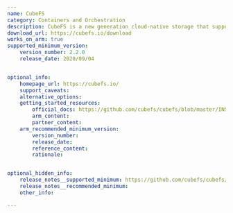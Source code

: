 ```yaml
---
name: CubeFS
category: Containers and Orchestration
description: CubeFS is a new generation cloud-native storage that supports access protocols such as S3, HDFS, and POSIX.
download_url: https://cubefs.io/download
works_on_arm: true
supported_minimum_version:
    version_number: 2.2.0
    release_date: 2020/09/04


optional_info:
    homepage_url: https://cubefs.io/
    support_caveats:
    alternative_options:
    getting_started_resources:
        official_docs: https://github.com/cubefs/cubefs/blob/master/INSTALL.md
        arm_content:
        partner_content:
    arm_recommended_minimum_version:
        version_number: 
        release_date: 
        reference_content: 
        rationale: 


optional_hidden_info:
    release_notes__supported_minimum: https://github.com/cubefs/cubefs/releases/tag/v2.2.0
    release_notes__recommended_minimum:
    other_info:

---
```

